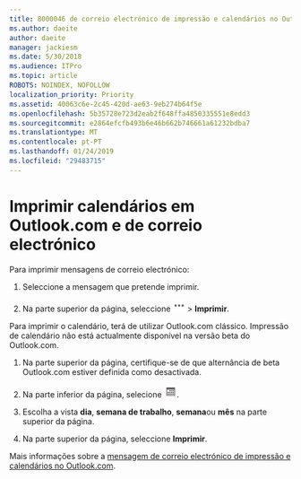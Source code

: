 ```yaml
---
title: 8000046 de correio electrónico de impressão e calendários no Outlook.com
ms.author: daeite
author: daeite
manager: jackiesm
ms.date: 5/30/2018
ms.audience: ITPro
ms.topic: article
ROBOTS: NOINDEX, NOFOLLOW
localization_priority: Priority
ms.assetid: 40063c6e-2c45-420d-ae63-9eb274b64f5e
ms.openlocfilehash: 5b35728e723d2eab2f648ffa4850335551e8edd3
ms.sourcegitcommit: e2864efcfb493b6e46b662b746661a61232bdba7
ms.translationtype: MT
ms.contentlocale: pt-PT
ms.lasthandoff: 01/24/2019
ms.locfileid: "29483715"
---
```

# <a name="print-email-and-calendars-in-outlookcom"></a>Imprimir calendários em Outlook.com e de correio electrónico

Para imprimir mensagens de correio electrónico:
  
1. Seleccione a mensagem que pretende imprimir.
    
2. Na parte superior da página, seleccione ![mais acções](media/64993e8a-4a62-43b1-aa05-90f5ad4cba54.png) \> **Imprimir**. 
    
Para imprimir o calendário, terá de utilizar Outlook.com clássico. Impressão de calendário não está actualmente disponível na versão beta do Outlook.com.
  
1. Na parte superior da página, certifique-se de que alternância de beta Outlook.com estiver definida como desactivada.
    
2. Na parte inferior da página, selecione  ![Calendar](media/9e1a821a-c32e-4851-a866-342a39ffdca0.png).
    
3. Escolha a vista **dia**, **semana de trabalho**, **semana**ou **mês** na parte superior da página. 
    
4. Na parte superior da página, seleccione **Imprimir**. 
    
Mais informações sobre a [mensagem de correio electrónico de impressão e calendários no Outlook.com](https://go.microsoft.com/fwlink/p/?linkid=2001208&amp;clcid=0x409).
  


